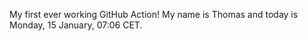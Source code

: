 My first ever working GitHub Action!
My name is Thomas and today is Monday, 15 January, 07:06 CET. 
